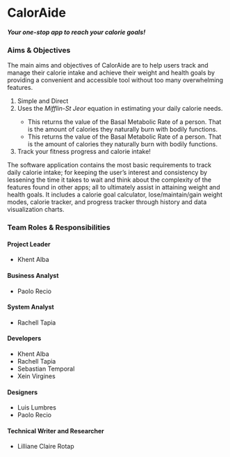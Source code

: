 # CalorAide

<p><strong><em>Your one-stop app to reach your calorie goals!</strong></em></p>

<h3> Aims & Objectives </h3>
<p>The main aims and objectives of CalorAide are to help users track and manage their calorie intake and achieve their weight and health goals by providing a convenient and accessible tool without too many overwhelming features.</p>
<ol> 
  <li>Simple and Direct</li>
  <li>Uses the <em>Mifflin-St Jeor</em> equation in estimating your daily calorie needs.</li>
  <ul> 
    <li>This returns the value of the Basal Metabolic Rate of a person.
    That is the amount of calories they naturally burn with bodily functions.</li>
    <li>This returns the value of the Basal Metabolic Rate of a person.
    That is the amount of calories they naturally burn with bodily functions.</li>
  </ul>
  <li>Track your fitness progress and calorie intake!</li>
</ol>

<p>The software application contains the most basic requirements to track daily calorie intake; for keeping the user’s interest and consistency by lessening the time it takes to wait and think about the complexity of the features found in other apps; all to ultimately assist in attaining weight and health goals. It includes a calorie goal calculator, lose/maintain/gain weight modes, calorie tracker, and progress tracker through history and data visualization charts.</p>

<h3> Team Roles & Responsibilities </h3>

<h4>Project Leader</h4>
<ul>
  <li>Khent Alba</li>
</ul>

<h4>Business Analyst</h4>
<ul>
  <li>Paolo Recio</li>
</ul>

<h4>System Analyst</h4>
<ul>
  <li>Rachell Tapia</li>
</ul>

<h4>Developers</h4>
<ul>
  <li>Khent Alba</li>
  <li>Rachell Tapia</li>
  <li>Sebastian Temporal</li>
  <li>Xein Virgines</li>
</ul>

<h4>Designers</h4>
<ul>
  <li>Luis Lumbres</li>
  <li>Paolo Recio</li>
</ul>

<h4>Technical Writer and Researcher</h4>
<ul>
  <li>Lilliane Claire Rotap</li>
</ul>

